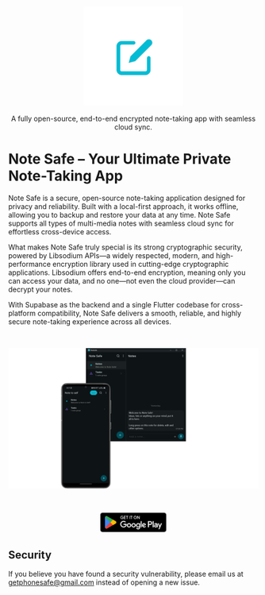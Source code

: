 <div align="center">
  <img src="assets/logo.png" alt="Note Safe App" width="200">

A fully open-source, end-to-end encrypted note-taking app with seamless cloud
sync.

</div>

# Note Safe – Your Ultimate Private Note-Taking App

Note Safe is a secure, open-source note-taking application designed for privacy
and reliability. Built with a local-first approach, it works offline, allowing
you to backup and restore your data at any time. Note Safe supports all types of
multi-media notes with seamless cloud sync for effortless cross-device access.

What makes Note Safe truly special is its strong cryptographic security, powered
by Libsodium APIs—a widely respected, modern, and high-performance encryption
library used in cutting-edge cryptographic applications. Libsodium offers
end-to-end encryption, meaning only you can access your data, and no one—not
even the cloud provider—can decrypt your notes.

With Supabase as the backend and a single Flutter codebase for cross-platform
compatibility, Note Safe delivers a smooth, reliable, and highly secure
note-taking experience across all devices.

<br/>

![Mobile/Desktop preview](graphic/mobile_desktop.png)

<br/>

<div align="center">

[<img height="40" src="graphic/play-store-badge.png">](https://play.google.com/store/apps/details?id=com.makenotetoself)

</div>

## Security

If you believe you have found a security vulnerability, please email us at
[getphonesafe@gmail.com](mailto:getphonesafe@gmail.com) instead of opening a new
issue.
